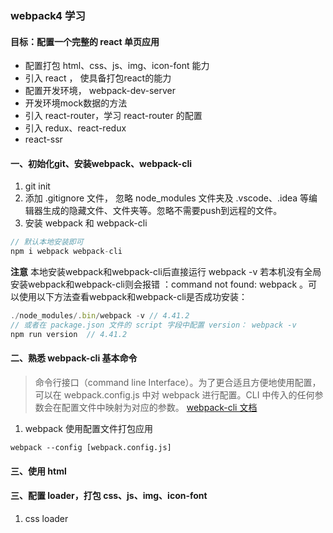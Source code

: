 ### webpack4 学习

#### 目标：配置一个完整的 react 单页应用
- 配置打包 html、css、js、img、icon-font 能力
- 引入 react ， 使具备打包react的能力
- 配置开发环境， webpack-dev-server
- 开发环境mock数据的方法
- 引入 react-router，学习 react-router 的配置
- 引入 redux、react-redux
- react-ssr

#### 一、初始化git、安装webpack、webpack-cli

1. git init
2. 添加 .gitignore 文件， 忽略 node_modules 文件夹及 .vscode、.idea 等编辑器生成的隐藏文件、文件夹等。忽略不需要push到远程的文件。
3. 安装 webpack 和 webpack-cli
```javascript
// 默认本地安装即可
npm i webpack webpack-cli
```

**注意**
本地安装webpack和webpack-cli后直接运行 webpack -v 若本机没有全局安装webpack和webpack-cli则会报错 ：command not found: webpack 。可以使用以下方法查看webpack和webpack-cli是否成功安装：
```javascript
./node_modules/.bin/webpack -v // 4.41.2
// 或者在 package.json 文件的 script 字段中配置 version： webpack -v
npm run version  // 4.41.2 
```
#### 二、熟悉 webpack-cli 基本命令

> 命令行接口（command line Interface）。为了更合适且方便地使用配置，可以在 webpack.config.js 中对 webpack 进行配置。CLI 中传入的任何参数会在配置文件中映射为对应的参数。
[webpack-cli 文档](https://www.webpackjs.com/api/cli/)
1. webpack 使用配置文件打包应用
```
webpack --config [webpack.config.js]
```

#### 三、使用 html

#### 三、配置 loader，打包 css、js、img、icon-font
1. css loader
